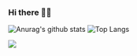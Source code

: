 ### Hi there 👋😄

![Anurag's github stats](https://github-readme-stats.vercel.app/api?username=rupa4ok&show_icons=true) 
![Top Langs](https://github-readme-stats.vercel.app/api/top-langs/?username=rupa4ok&layout=compact&langs_count=8&hide=Vba&exclude_repo=frank)

![](https://hit.yhype.me/github/profile?user_id=35279568)
